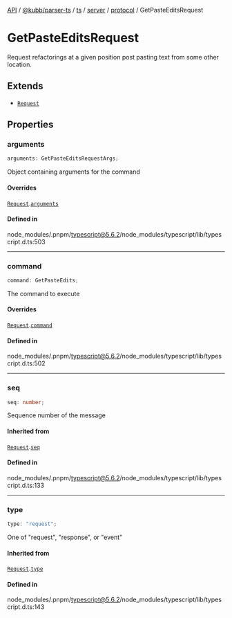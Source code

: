 [API](../../../../../../../../../packages.md) / [@kubb/parser-ts](../../../../../../../index.md) / [ts](../../../../../index.md) / [server](../../../index.md) / [protocol](../index.md) / GetPasteEditsRequest

# GetPasteEditsRequest

Request refactorings at a given position post pasting text from some other location.

## Extends

- [`Request`](Request.md)

## Properties

### arguments

```ts
arguments: GetPasteEditsRequestArgs;
```

Object containing arguments for the command

#### Overrides

[`Request`](Request.md).[`arguments`](Request.md#arguments)

#### Defined in

node\_modules/.pnpm/typescript@5.6.2/node\_modules/typescript/lib/typescript.d.ts:503

***

### command

```ts
command: GetPasteEdits;
```

The command to execute

#### Overrides

[`Request`](Request.md).[`command`](Request.md#command)

#### Defined in

node\_modules/.pnpm/typescript@5.6.2/node\_modules/typescript/lib/typescript.d.ts:502

***

### seq

```ts
seq: number;
```

Sequence number of the message

#### Inherited from

[`Request`](Request.md).[`seq`](Request.md#seq)

#### Defined in

node\_modules/.pnpm/typescript@5.6.2/node\_modules/typescript/lib/typescript.d.ts:133

***

### type

```ts
type: "request";
```

One of "request", "response", or "event"

#### Inherited from

[`Request`](Request.md).[`type`](Request.md#type)

#### Defined in

node\_modules/.pnpm/typescript@5.6.2/node\_modules/typescript/lib/typescript.d.ts:143
